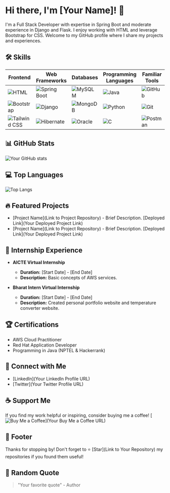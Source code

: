 <!-- Your Name or Project Title -->
# Hi there, I'm [Your Name]! 👋
<!-- Brief Description -->
I'm a Full Stack Developer with expertise in Spring Boot and moderate experience in Django and Flask. I enjoy working with HTML and leverage Bootstrap for CSS. Welcome to my GitHub profile where I share my projects and experiences.

<!-- Skills -->
## 🛠️ Skills


| Frontend | Web Frameworks | Databases | Programming Languages | Familiar Tools | IDEs |
|----------|----------------|-----------|-----------------------|----------------|------|
| ![HTML](https://img.icons8.com/color/48/000000/html-5--v1.png)  | ![Spring Boot](https://img.icons8.com/color/48/000000/spring-logo.png)  | ![MySQL](https://img.icons8.com/color/48/000000/mysql-logo.png) M | ![Java](https://img.icons8.com/color/48/000000/java-coffee-cup-logo.png)  | ![GitHub](https://img.icons8.com/color/48/000000/github-2.png)  | ![Eclipse](https://img.icons8.com/fluency/48/000000/eclipse-ide.png)  |
| ![Bootstrap](https://img.icons8.com/color/48/000000/bootstrap.png) | ![Django](https://img.icons8.com/color/48/000000/django.png)  | ![MongoDB](https://img.icons8.com/color/48/000000/mongodb.png)  | ![Python](https://img.icons8.com/color/48/000000/python.png)  | ![Git](https://img.icons8.com/color/48/000000/git.png)  | ![VS Code](https://img.icons8.com/color/48/000000/visual-studio-code-2019.png) |
| ![Tailwind CSS](https://img.icons8.com/color/48/000000/tailwind-css.png)  | ![Hibernate](https://img.icons8.com/color/48/000000/hibernate.png)  | ![Oracle](https://img.icons8.com/color/48/000000/oracle-logo.png)  | ![C](https://img.icons8.com/color/48/000000/c-programming.png)  | ![Postman](https://img.icons8.com/dusk/48/000000/postman-api.png)  | ![PyCharm](https://img.icons8.com/color/48/000000/pycharm.png)  |


<!-- GitHub Stats -->
## 📊 GitHub Stats
![Your GitHub stats](https://github-readme-stats.vercel.app/api?username=YourGitHubUsername&show_icons=true&theme=radical)

<!-- Top Languages -->
## 💻 Top Languages
![Top Langs](https://github-readme-stats.vercel.app/api/top-langs/?username=YourGitHubUsername&layout=compact&theme=radical)

<!-- Featured Projects -->
## 🔥 Featured Projects
- [Project Name](Link to Project Repository) - Brief Description. [Deployed Link](Your Deployed Project Link)
- [Project Name](Link to Project Repository) - Brief Description. [Deployed Link](Your Deployed Project Link)

<!-- Internship Experience -->
## 🚀 Internship Experience
- **AICTE Virtual Internship**
  - **Duration:** [Start Date] - [End Date]
  - **Description:** Basic concepts of AWS services.

- **Bharat Intern Virtual Internship**
  - **Duration:** [Start Date] - [End Date]
  - **Description:** Created personal portfolio website and temperature converter website.

<!-- Certifications -->
## 🏆 Certifications
- AWS Cloud Practitioner
- Red Hat Application Developer
- Programming in Java (NPTEL & Hackerrank)

<!-- Connect with Me -->
## 🌟 Connect with Me
- [LinkedIn](Your LinkedIn Profile URL)
- [Twitter](Your Twitter Profile URL)

<!-- Support Me -->
## ☕ Support Me
If you find my work helpful or inspiring, consider buying me a coffee!
[![Buy Me a Coffee](https://img.shields.io/badge/Buy%20Me%20a%20Coffee-donate-orange.svg)](Your Buy Me a Coffee URL)

<!-- Footer -->
## 📝 Footer
Thanks for stopping by! Don't forget to ⭐️ [Star](Link to Your Repository) my repositories if you found them useful!

<!-- Random Quote -->
## 🧠 Random Quote
> "Your favorite quote" - Author
